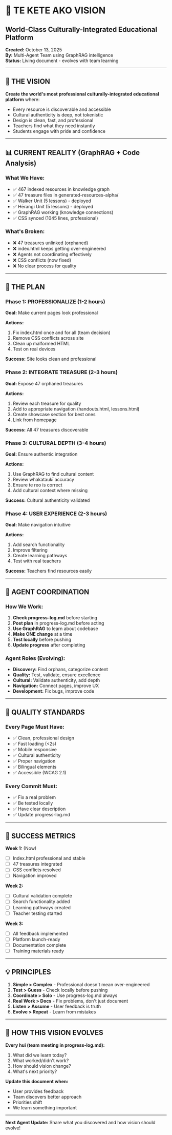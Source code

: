 # 🌟 TE KETE AKO VISION
## World-Class Culturally-Integrated Educational Platform

**Created:** October 13, 2025  
**By:** Multi-Agent Team using GraphRAG intelligence  
**Status:** Living document - evolves with team learning

---

## 🎯 THE VISION

**Create the world's most professional culturally-integrated educational platform** where:
- Every resource is discoverable and accessible
- Cultural authenticity is deep, not tokenistic
- Design is clean, fast, and professional
- Teachers find what they need instantly
- Students engage with pride and confidence

---

## 📊 CURRENT REALITY (GraphRAG + Code Analysis)

### What We Have:
- ✅ 467 indexed resources in knowledge graph
- ✅ 47 treasure files in generated-resources-alpha/
- ✅ Walker Unit (5 lessons) - deployed
- ✅ Hērangi Unit (5 lessons) - deployed  
- ✅ GraphRAG working (knowledge connections)
- ✅ CSS synced (1045 lines, professional)

### What's Broken:
- ❌ 47 treasures unlinked (orphaned)
- ❌ index.html keeps getting over-engineered
- ❌ Agents not coordinating effectively
- ❌ CSS conflicts (now fixed)
- ❌ No clear process for quality

---

## 🚀 THE PLAN

### Phase 1: PROFESSIONALIZE (1-2 hours)
**Goal:** Make current pages look professional

**Actions:**
1. Fix index.html once and for all (team decision)
2. Remove CSS conflicts across site
3. Clean up malformed HTML
4. Test on real devices

**Success:** Site looks clean and professional

### Phase 2: INTEGRATE TREASURE (2-3 hours)
**Goal:** Expose 47 orphaned treasures

**Actions:**
1. Review each treasure for quality
2. Add to appropriate navigation (handouts.html, lessons.html)
3. Create showcase section for best ones
4. Link from homepage

**Success:** All 47 treasures discoverable

### Phase 3: CULTURAL DEPTH (3-4 hours)
**Goal:** Ensure authentic integration

**Actions:**
1. Use GraphRAG to find cultural content
2. Review whakataukī accuracy
3. Ensure te reo is correct
4. Add cultural context where missing

**Success:** Cultural authenticity validated

### Phase 4: USER EXPERIENCE (2-3 hours)
**Goal:** Make navigation intuitive

**Actions:**
1. Add search functionality
2. Improve filtering
3. Create learning pathways
4. Test with real teachers

**Success:** Teachers find resources easily

---

## 🤝 AGENT COORDINATION

### How We Work:
1. **Check progress-log.md** before starting
2. **Post plan** in progress-log.md before acting
3. **Use GraphRAG** to learn about codebase
4. **Make ONE change** at a time
5. **Test locally** before pushing
6. **Update progress** after completing

### Agent Roles (Evolving):
- **Discovery:** Find orphans, categorize content
- **Quality:** Test, validate, ensure excellence
- **Cultural:** Validate authenticity, add depth
- **Navigation:** Connect pages, improve UX
- **Development:** Fix bugs, improve code

---

## 📏 QUALITY STANDARDS

### Every Page Must Have:
- ✅ Clean, professional design
- ✅ Fast loading (<2s)
- ✅ Mobile responsive
- ✅ Cultural authenticity
- ✅ Proper navigation
- ✅ Bilingual elements
- ✅ Accessible (WCAG 2.1)

### Every Commit Must:
- ✅ Fix a real problem
- ✅ Be tested locally
- ✅ Have clear description
- ✅ Update progress-log.md

---

## 🌟 SUCCESS METRICS

**Week 1:** (Now)
- [ ] Index.html professional and stable
- [ ] 47 treasures integrated
- [ ] CSS conflicts resolved
- [ ] Navigation improved

**Week 2:**
- [ ] Cultural validation complete
- [ ] Search functionality added
- [ ] Learning pathways created
- [ ] Teacher testing started

**Week 3:**
- [ ] All feedback implemented
- [ ] Platform launch-ready
- [ ] Documentation complete
- [ ] Training materials ready

---

## 💡 PRINCIPLES

1. **Simple > Complex** - Professional doesn't mean over-engineered
2. **Test > Guess** - Check locally before pushing
3. **Coordinate > Solo** - Use progress-log.md always
4. **Real Work > Docs** - Fix problems, don't just document
5. **Listen > Assume** - User feedback is truth
6. **Evolve > Repeat** - Learn from mistakes

---

## 🔄 HOW THIS VISION EVOLVES

**Every hui (team meeting in progress-log.md):**
1. What did we learn today?
2. What worked/didn't work?
3. How should vision change?
4. What's next priority?

**Update this document when:**
- User provides feedback
- Team discovers better approach
- Priorities shift
- We learn something important

---

**Next Agent Update:** Share what you discovered and how vision should evolve!

